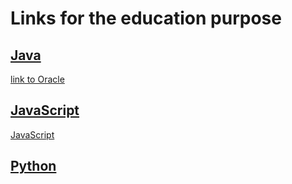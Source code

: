 # Links for the education purpose

## [Java](JAVA.md)

[link to Oracle](http://www.oracle.com/technetwork/java/javase/downloads/index.html)


## [JavaScript](https://www.javascript.com/)

[JavaScript](https://www.javascript.com/)


## [Python](https://www.python.org/)